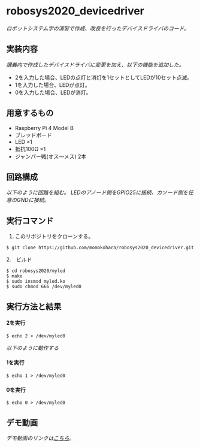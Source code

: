 # robosys2020_devicedriver
*ロボットシステム学の演習で作成、改良を行ったデバイスドライバのコード。*

## 実装内容
*講義内で作成したデバイスドライバに変更を加え、以下の機能を追加した。*
- 2を入力した場合、LEDの点灯と消灯を1セットとしてLEDが10セット点滅。
- 1を入力した場合、LEDが点灯。
- 0を入力した場合、LEDが消灯。

## 用意するもの
- Raspberry Pi 4 Model B
- ブレッドボード
- LED ×1
- 抵抗100Ω ×1
- ジャンパー戦(オス―メス) 2本

## 回路構成
*以下のように回路を組む。*
*LEDのアノード側をGPIO25に接続、カソード側を任意のGNDに接続。*
## 実行コマンド
1. このリポジトリをクローンする。
```
$ git clone https://github.com/momokohara/robosys2020_devicedriver.git

```
2.　ビルド
```
$ cd robosys2020/myled 
$ make
$ sudo insmod myled.ko
$ sudo chmod 666 /dev/myled0
```

## 実行方法と結果
#### 2を実行
```
$ echo 2 > /dev/myled0
```
*以下のように動作する*

#### 1を実行
```
$ echo 1 > /dev/myled0
```

#### 0を実行
```
$ echo 0 > /dev/myled0
```
## デモ動画
*デモ動画のリンクは[こちら](https://youtu.be/eBIpdAT1aKY)。*

